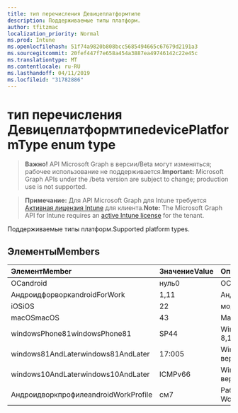 ```yaml
---
title: тип перечисления Девицеплатформтипе
description: Поддерживаемые типы платформ.
author: tfitzmac
localization_priority: Normal
ms.prod: Intune
ms.openlocfilehash: 51f74a9820b808bcc5685494665c67679d2191a3
ms.sourcegitcommit: 20fef447f7e658a454a3887ea49746142c22e45c
ms.translationtype: MT
ms.contentlocale: ru-RU
ms.lasthandoff: 04/11/2019
ms.locfileid: "31782886"
---
```

# <a name="deviceplatformtype-enum-type"></a><span data-ttu-id="40fa0-103">тип перечисления Девицеплатформтипе</span><span class="sxs-lookup"><span data-stu-id="40fa0-103">devicePlatformType enum type</span></span>

> <span data-ttu-id="40fa0-104">**Важно!** API Microsoft Graph в версии/Beta могут изменяться; рабочее использование не поддерживается.</span><span class="sxs-lookup"><span data-stu-id="40fa0-104">**Important:** Microsoft Graph APIs under the /beta version are subject to change; production use is not supported.</span></span>

> <span data-ttu-id="40fa0-105">**Примечание:** Для API Microsoft Graph для Intune требуется [Активная лицензия Intune](https://go.microsoft.com/fwlink/?linkid=839381) для клиента.</span><span class="sxs-lookup"><span data-stu-id="40fa0-105">**Note:** The Microsoft Graph API for Intune requires an [active Intune license](https://go.microsoft.com/fwlink/?linkid=839381) for the tenant.</span></span>

<span data-ttu-id="40fa0-106">Поддерживаемые типы платформ.</span><span class="sxs-lookup"><span data-stu-id="40fa0-106">Supported platform types.</span></span>

## <a name="members"></a><span data-ttu-id="40fa0-107">Элементы</span><span class="sxs-lookup"><span data-stu-id="40fa0-107">Members</span></span>
|<span data-ttu-id="40fa0-108">Элемент</span><span class="sxs-lookup"><span data-stu-id="40fa0-108">Member</span></span>|<span data-ttu-id="40fa0-109">Значение</span><span class="sxs-lookup"><span data-stu-id="40fa0-109">Value</span></span>|<span data-ttu-id="40fa0-110">Описание</span><span class="sxs-lookup"><span data-stu-id="40fa0-110">Description</span></span>|
|:---|:---|:---|
|<span data-ttu-id="40fa0-111">ОС</span><span class="sxs-lookup"><span data-stu-id="40fa0-111">android</span></span>|<span data-ttu-id="40fa0-112">нуль</span><span class="sxs-lookup"><span data-stu-id="40fa0-112">0</span></span>|<span data-ttu-id="40fa0-113">ОС.</span><span class="sxs-lookup"><span data-stu-id="40fa0-113">Android.</span></span>|
|<span data-ttu-id="40fa0-114">Андроидфорворк</span><span class="sxs-lookup"><span data-stu-id="40fa0-114">androidForWork</span></span>|<span data-ttu-id="40fa0-115">1,1</span><span class="sxs-lookup"><span data-stu-id="40fa0-115">1</span></span>|<span data-ttu-id="40fa0-116">Андроидфорворк.</span><span class="sxs-lookup"><span data-stu-id="40fa0-116">AndroidForWork.</span></span>|
|<span data-ttu-id="40fa0-117">iOS</span><span class="sxs-lookup"><span data-stu-id="40fa0-117">iOS</span></span>|<span data-ttu-id="40fa0-118">2</span><span class="sxs-lookup"><span data-stu-id="40fa0-118">2</span></span>|<span data-ttu-id="40fa0-119">модуле.</span><span class="sxs-lookup"><span data-stu-id="40fa0-119">iOS.</span></span>|
|<span data-ttu-id="40fa0-120">macOS</span><span class="sxs-lookup"><span data-stu-id="40fa0-120">macOS</span></span>|<span data-ttu-id="40fa0-121">4</span><span class="sxs-lookup"><span data-stu-id="40fa0-121">3</span></span>|<span data-ttu-id="40fa0-122">MacOS.</span><span class="sxs-lookup"><span data-stu-id="40fa0-122">MacOS.</span></span>|
|<span data-ttu-id="40fa0-123">windowsPhone81</span><span class="sxs-lookup"><span data-stu-id="40fa0-123">windowsPhone81</span></span>|<span data-ttu-id="40fa0-124">SP4</span><span class="sxs-lookup"><span data-stu-id="40fa0-124">4</span></span>|<span data-ttu-id="40fa0-125">WindowsPhone 8,1.</span><span class="sxs-lookup"><span data-stu-id="40fa0-125">WindowsPhone 8.1.</span></span>|
|<span data-ttu-id="40fa0-126">windows81AndLater</span><span class="sxs-lookup"><span data-stu-id="40fa0-126">windows81AndLater</span></span>|<span data-ttu-id="40fa0-127">17:00</span><span class="sxs-lookup"><span data-stu-id="40fa0-127">5</span></span>|<span data-ttu-id="40fa0-128">Windows 8,1 и более поздние версии</span><span class="sxs-lookup"><span data-stu-id="40fa0-128">Windows 8.1 and later</span></span>|
|<span data-ttu-id="40fa0-129">windows10AndLater</span><span class="sxs-lookup"><span data-stu-id="40fa0-129">windows10AndLater</span></span>|<span data-ttu-id="40fa0-130">ICMPv6</span><span class="sxs-lookup"><span data-stu-id="40fa0-130">6</span></span>|<span data-ttu-id="40fa0-131">Windows 10 и более поздних версий.</span><span class="sxs-lookup"><span data-stu-id="40fa0-131">Windows 10 and later.</span></span>|
|<span data-ttu-id="40fa0-132">Андроидворкпрофиле</span><span class="sxs-lookup"><span data-stu-id="40fa0-132">androidWorkProfile</span></span>|<span data-ttu-id="40fa0-133">см</span><span class="sxs-lookup"><span data-stu-id="40fa0-133">7</span></span>|<span data-ttu-id="40fa0-134">Рабочий профиль Android.</span><span class="sxs-lookup"><span data-stu-id="40fa0-134">Android Work Profile.</span></span>|





